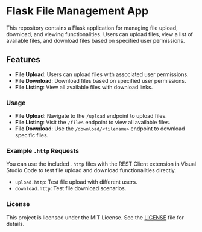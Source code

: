 # Flask File Management App

This repository contains a Flask application for managing file upload, download, and viewing functionalities. Users can
upload files, view a list of available files, and download files based on specified user permissions.

## Features

- **File Upload**: Users can upload files with associated user permissions.
- **File Download**: Download files based on specified user permissions.
- **File Listing**: View all available files with download links.

### Usage

- **File Upload**: Navigate to the `/upload` endpoint to upload files.
- **File Listing**: Visit the `/files` endpoint to view all available files.
- **File Download**: Use the `/download/<filename>` endpoint to download specific files.

### Example `.http` Requests

You can use the included `.http` files with the REST Client extension in Visual Studio Code to test file upload and
download functionalities directly.

- `upload.http`: Test file upload with different users.
- `download.http`: Test file download scenarios.

### License

This project is licensed under the MIT License. See the [LICENSE](LICENSE) file for details.
